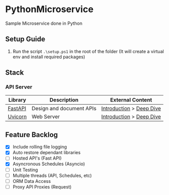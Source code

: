 # PythonMicroservice
Sample Microservice done in Python

## Setup Guide
1. Run the script `.\setup.ps1` in the root of the folder (It will create a virtual env and install required packages)

## Stack

### API Server
Library  | Description | External Content
------------- | ------------- | -------------
[FastAPI](https://fastapi.tiangolo.com) | Design and document APIs | [Introduction](https://blog.devgenius.io/brief-introduction-to-fastapi-d6f25793b11a) > [Deep Dive]()
[Uvicorn](https://www.uvicorn.org/) | Web Server | [Introduction]() > [Deep Dive]()


## Feature Backlog
- [x] Include rolling file logging
- [x] Auto restore dependant libraries
- [ ] Hosted API's (Fast API)
- [x] Asyncronous Schedules (Asyncio)
- [ ] Unit Testing
- [ ] Multiple threads (API, Schedules, etc)
- [ ] ORM Data Access
- [ ] Proxy API Proxies (Request)
